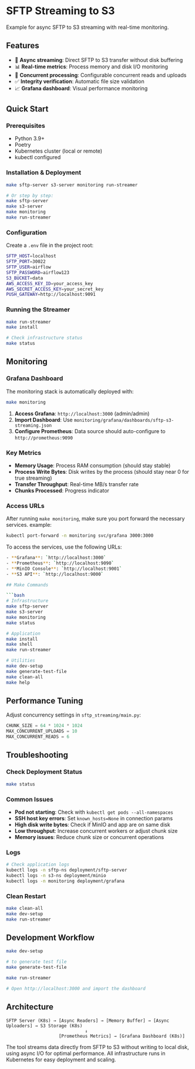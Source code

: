 SFTP Streaming to S3
========================
Example for async SFTP to S3 streaming with real-time monitoring.

## Features

- 🚀 **Async streaming**: Direct SFTP to S3 transfer without disk buffering
- 📊 **Real-time metrics**: Process memory and disk I/O monitoring
- 🔄 **Concurrent processing**: Configurable concurrent reads and uploads
- ✅ **Integrity verification**: Automatic file size validation
- 📈 **Grafana dashboard**: Visual performance monitoring

## Quick Start

### Prerequisites

- Python 3.9+
- Poetry
- Kubernetes cluster (local or remote)
- kubectl configured

### Installation & Deployment

```bash
make sftp-server s3-server monitoring run-streamer

# Or step by step:
make sftp-server  
make s3-server    
make monitoring   
make run-streamer 
```

### Configuration

Create a `.env` file in the project root:

```bash
SFTP_HOST=localhost
SFTP_PORT=30022
SFTP_USER=airflow
SFTP_PASSWORD=airflow123
S3_BUCKET=data
AWS_ACCESS_KEY_ID=your_access_key
AWS_SECRET_ACCESS_KEY=your_secret_key
PUSH_GATEWAY=http://localhost:9091
```

### Running the Streamer

```bash
make run-streamer
make install

# Check infrastructure status
make status
```

## Monitoring

### Grafana Dashboard

The monitoring stack is automatically deployed with:

```bash
make monitoring
```

1. **Access Grafana**: `http://localhost:3000` (admin/admin)
2. **Import Dashboard**: Use `monitoring/grafana/dashboards/sftp-s3-streaming.json`
3. **Configure Prometheus**: Data source should auto-configure to `http://prometheus:9090`

### Key Metrics

- **Memory Usage**: Process RAM consumption (should stay stable)
- **Process Write Bytes**: Disk writes by the process (should stay near 0 for true streaming)
- **Transfer Throughput**: Real-time MB/s transfer rate
- **Chunks Processed**: Progress indicator

### Access URLs

After running `make monitoring`, make sure you port forward the necessary services.
example:
```bash
kubectl port-forward -n monitoring svc/grafana 3000:3000
```

To access the services, use the following URLs:
```bash
- **Grafana**: `http://localhost:3000`
- **Prometheus**: `http://localhost:9090`
- **MinIO Console**: `http://localhost:9001`
- **S3 API**: `http://localhost:9000`

## Make Commands

```bash
# Infrastructure
make sftp-server 
make s3-server   
make monitoring  
make status      

# Application  
make install        
make shell          
make run-streamer   

# Utilities
make dev-setup      
make generate-test-file  
make clean-all      
make help           
```

## Performance Tuning

Adjust concurrency settings in `sftp_streaming/main.py`:

```python
CHUNK_SIZE = 64 * 1024 * 1024        
MAX_CONCURRENT_UPLOADS = 10          
MAX_CONCURRENT_READS = 6             
```

## Troubleshooting

### Check Deployment Status

```bash
make status
```

### Common Issues

- **Pod not starting**: Check with `kubectl get pods --all-namespaces`
- **SSH host key errors**: Set `known_hosts=None` in connection params
- **High disk write bytes**: Check if MinIO and app are on same disk
- **Low throughput**: Increase concurrent workers or adjust chunk size
- **Memory issues**: Reduce chunk size or concurrent operations

### Logs

```bash
# Check application logs
kubectl logs -n sftp-ns deployment/sftp-server
kubectl logs -n s3-ns deployment/minio
kubectl logs -n monitoring deployment/grafana
```

### Clean Restart

```bash
make clean-all
make dev-setup
make run-streamer
```

## Development Workflow

```bash
make dev-setup

# to generate test file
make generate-test-file

make run-streamer

# Open http://localhost:3000 and import the dashboard
```

## Architecture

```
SFTP Server (K8s) → [Async Readers] → [Memory Buffer] → [Async Uploaders] → S3 Storage (K8s)
                              ↓
                    [Prometheus Metrics] → [Grafana Dashboard (K8s)]
```

The tool streams data directly from SFTP to S3 without writing to local disk, using async I/O for optimal performance. All infrastructure runs in Kubernetes for easy deployment and scaling.
